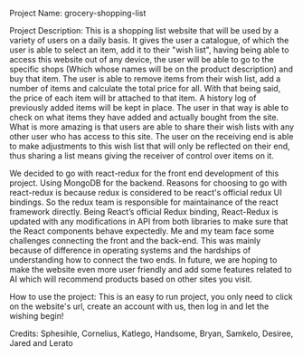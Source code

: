 Project Name: grocery-shopping-list

Project Description: This is a shopping list website that will be used by a variety of users on a daily basis. It gives the user a catalogue, of which the user is able to select an item, add it to their "wish list", having being able to access this website out of any device, the user will be able to go to the specific shops (Which whose names will be on the product description) and buy that item. The user is able to remove items from their wish list, add a number of items and calculate the total price for all. With that being said, the price of each item will br attached to that item. A history log of previously added items will be kept in place. The user in that way is able to check on what items they have added and actually bought from the site. What is more amazing is that users are able to share their wish lists with any other user who has access to this site. The user on the receiving end is able to make adjustments to this wish list that will only be reflected on their end, thus sharing a list means giving the receiver of control over items on it.

We decided to go with react-redux for the front end development of this project. Using MongoDB for the backend. Reasons for choosing to go with react-redux is because redux is considered to be react's official redux UI bindings. So the redux team is responsible for maintainance of the react framework directly. Being React’s official Redux binding, React-Redux is updated with any modifications in API from both libraries to make sure that the React components behave expectedly. Me and my team face some challenges connecting the front and the back-end. This was mainly because of difference in operating systems and the hardships of understanding how to connect the two ends. In future, we are hoping to make the website even more user friendly and add some features related to AI which will recommend products based on other sites you visit.

How to use the project: This is an easy to run project, you only need to click on the website's url, create an account with us, then log in and let the wishing begin!

Credits: Sphesihle, Cornelius, Katlego, Handsome, Bryan, Samkelo, Desiree, Jared and Lerato
